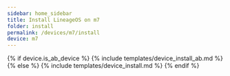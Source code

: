```yaml
---
sidebar: home_sidebar
title: Install LineageOS on m7
folder: install
permalink: /devices/m7/install
device: m7
---
```

{% if device.is_ab_device %}
{% include templates/device_install_ab.md %}
{% else %}
{% include templates/device_install.md %}
{% endif %}
